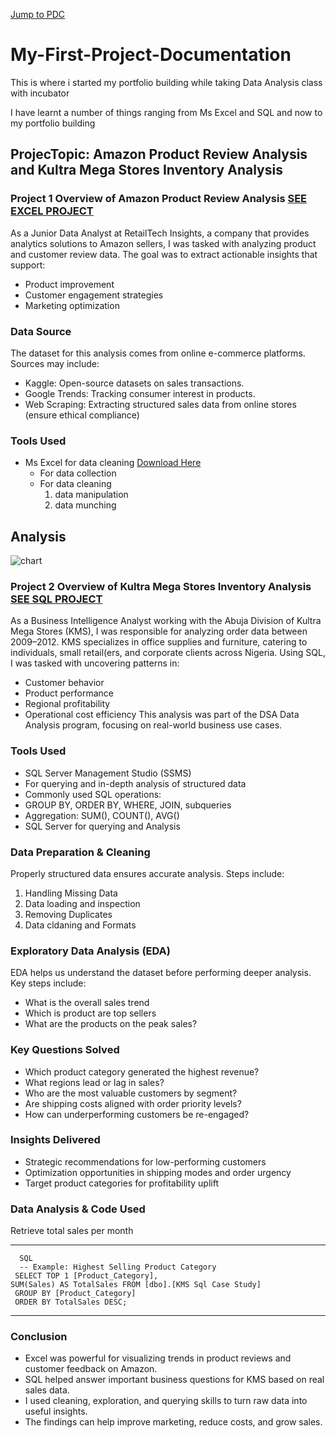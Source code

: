 
[Jump to PDC](###Data-Preparation-&-Cleaning)

# My-First-Project-Documentation
This is where i started my portfolio building while taking Data Analysis class with incubator                                                                            

I have learnt a number of things ranging from Ms Excel and SQL and now to my portfolio building

## ProjecTopic: Amazon Product Review Analysis and Kultra Mega Stores Inventory Analysis

### Project 1 Overview of  Amazon Product Review Analysis [SEE EXCEL PROJECT](https://docs.google.com/spreadsheets/d/1EUs3A12lauBiQOc4uDmswa_YXKLJB05A/edit?usp=sharing&ouid=113106892741220617192&rtpof=true&sd=true)

As a Junior Data Analyst at RetailTech Insights, a company that provides analytics solutions to Amazon sellers, I was tasked with analyzing product and customer review data. The goal was to extract actionable insights that support:
- Product improvement
- Customer engagement strategies
- Marketing optimization


### Data Source
The dataset for this analysis comes from online e-commerce platforms. Sources may include:
- Kaggle: Open-source datasets on sales transactions.
- Google Trends: Tracking consumer interest in products.
- Web Scraping: Extracting structured sales data from online stores (ensure ethical compliance)

### Tools Used
- Ms Excel for data cleaning [Download Here](https://wwww.microsoft.com)
     - For data collection
     - For data cleaning
       1. data manipulation
       2. data munching

## Analysis
![chart](https://github.com/user-attachments/assets/2365dff3-32d8-425c-b0b5-bc02c032bbca)

### Project 2 Overview of Kultra Mega Stores Inventory Analysis [SEE SQL PROJECT](https://drive.google.com/file/d/1KmNoXKgkNiFEEuag1adMWJ7J4ACW6FC0/view?usp=sharing)

As a Business Intelligence Analyst working with the Abuja Division of Kultra Mega Stores (KMS), I was responsible for analyzing order data between 2009–2012. KMS specializes in office supplies and furniture, catering to individuals, small retail(ers, and corporate clients across Nigeria.
Using SQL, I was tasked with uncovering patterns in:
- Customer behavior
- Product performance
- Regional profitability
- Operational cost efficiency
This analysis was part of the DSA Data Analysis program, focusing on real-world business use cases.

### Tools Used
- SQL Server Management Studio (SSMS)
- For querying and in-depth analysis of structured data
- Commonly used SQL operations:
- GROUP BY, ORDER BY, WHERE, JOIN, subqueries
- Aggregation: SUM(), COUNT(), AVG()
- SQL Server for querying and Analysis

### Data Preparation & Cleaning
Properly structured data ensures accurate analysis. Steps include:
1. Handling Missing Data
2. Data loading and inspection
3. Removing Duplicates 
4. Data cldaning and  Formats 

### Exploratory Data Analysis (EDA)
EDA helps us understand the dataset before performing deeper analysis. Key steps include:
- What is the overall sales trend
- Which is product are top sellers
- What are the products on the peak sales?

### Key Questions Solved
- Which product category generated the highest revenue?
- What regions lead or lag in sales?
- Who are the most valuable customers by segment?
- Are shipping costs aligned with order priority levels?
- How can underperforming customers be re-engaged?

 ### Insights Delivered
- Strategic recommendations for low-performing customers
- Optimization opportunities in shipping modes and order urgency
- Target product categories for profitability uplift

### Data Analysis & Code Used
Retrieve total sales per month
***  
      SQL
      -- Example: Highest Selling Product Category
     SELECT TOP 1 [Product_Category],
    SUM(Sales) AS TotalSales FROM [dbo].[KMS Sql Case Study]
     GROUP BY [Product_Category]
     ORDER BY TotalSales DESC;
***

### Conclusion
- Excel was powerful for visualizing trends in product reviews and customer feedback on Amazon.
- SQL helped answer important business questions for KMS based on real sales data.
- I used cleaning, exploration, and querying skills to turn raw data into useful insights.
- The findings can help improve marketing, reduce costs, and grow sales.
